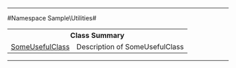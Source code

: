 

- - -

#Namespace Sample\Utilities#

<table class="title">
<tr><th colspan="2" class="title">Class Summary</th></tr>
<tr><td class="name"><a href="https://github.com/JeyDotC/Hirudo-docs/blob/master/sample/utilities/someusefulclass.md">SomeUsefulClass</a></td><td class="description">Description of SomeUsefulClass</td></tr>
</table>

- - -

